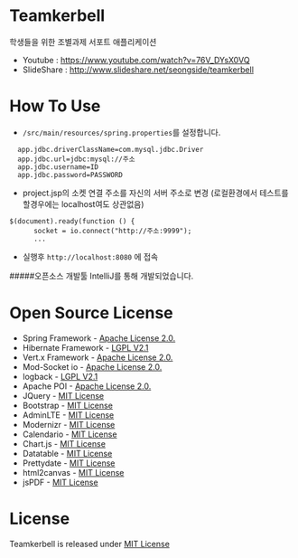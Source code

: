 
Teamkerbell
=====
학생들을 위한 조별과제 서포트 애플리케이션 
* Youtube : https://www.youtube.com/watch?v=76V_DYsX0VQ 
* SlideShare : http://www.slideshare.net/seongside/teamkerbell

How To Use
=====
 * ```/src/main/resources/spring.properties```를 설정합니다. 
 
``` 
  app.jdbc.driverClassName=com.mysql.jdbc.Driver
  app.jdbc.url=jdbc:mysql://주소
  app.jdbc.username=ID
  app.jdbc.password=PASSWORD
  ```
 
 * project.jsp의 소켓 연결 주소를 자신의 서버 주소로 변경 (로컬환경에서 테스트를 할경우에는 localhost여도 상관없음)
 
  ```
  $(document).ready(function () {
        socket = io.connect("http://주소:9999");
        ...
   ```

 * 실행후 ```http://localhost:8080``` 에 접속
 
#####오픈소스 개발툴 IntelliJ를 통해 개발되었습니다. 

Open Source License
=====
* Spring Framework - [Apache License 2.0.]
* Hibernate Framework - [LGPL V2.1]
* Vert.x Framework - [Apache License 2.0.]
* Mod-Socket io - [Apache License 2.0.]
* logback - [LGPL V2.1]
* Apache POI - [Apache License 2.0.]
* JQuery - [MIT License]
* Bootstrap - [MIT License]
* AdminLTE - [MIT License]
* Modernizr - [MIT License]
* Calendario - [MIT License]
* Chart.js - [MIT License]
* Datatable - [MIT License]
* Prettydate - [MIT License]
* html2canvas - [MIT License]
* jsPDF - [MIT License]

License
=====
Teamkerbell is released under [MIT License] 

[MIT License]: https://github.com/seongahjo/Teamkerbell/blob/master/LICENSE
[Apache License 2.0.]: https://www.apache.org/licenses/LICENSE-2.0.html
[LGPL V2.1]: http://www.gnu.org/licenses/old-licenses/lgpl-2.1.html
